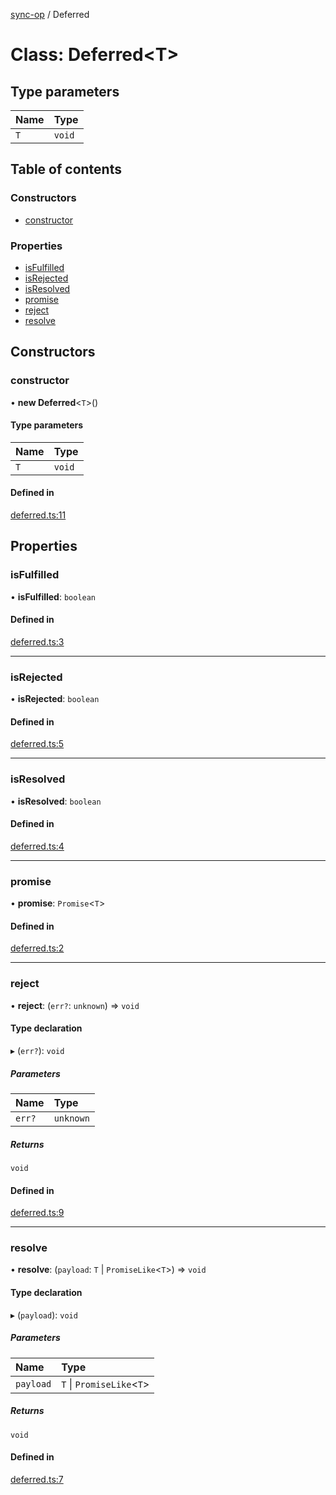 [sync-op](../README.md) / Deferred

# Class: Deferred<T\>

## Type parameters

| Name | Type |
| :------ | :------ |
| `T` | `void` |

## Table of contents

### Constructors

- [constructor](Deferred.md#constructor)

### Properties

- [isFulfilled](Deferred.md#isfulfilled)
- [isRejected](Deferred.md#isrejected)
- [isResolved](Deferred.md#isresolved)
- [promise](Deferred.md#promise)
- [reject](Deferred.md#reject)
- [resolve](Deferred.md#resolve)

## Constructors

### constructor

• **new Deferred**<`T`\>()

#### Type parameters

| Name | Type |
| :------ | :------ |
| `T` | `void` |

#### Defined in

[deferred.ts:11](https://github.com/dhcmrlchtdj/sync-op/blob/165e48c/src/deferred.ts#L11)

## Properties

### isFulfilled

• **isFulfilled**: `boolean`

#### Defined in

[deferred.ts:3](https://github.com/dhcmrlchtdj/sync-op/blob/165e48c/src/deferred.ts#L3)

___

### isRejected

• **isRejected**: `boolean`

#### Defined in

[deferred.ts:5](https://github.com/dhcmrlchtdj/sync-op/blob/165e48c/src/deferred.ts#L5)

___

### isResolved

• **isResolved**: `boolean`

#### Defined in

[deferred.ts:4](https://github.com/dhcmrlchtdj/sync-op/blob/165e48c/src/deferred.ts#L4)

___

### promise

• **promise**: `Promise`<`T`\>

#### Defined in

[deferred.ts:2](https://github.com/dhcmrlchtdj/sync-op/blob/165e48c/src/deferred.ts#L2)

___

### reject

• **reject**: (`err?`: `unknown`) => `void`

#### Type declaration

▸ (`err?`): `void`

##### Parameters

| Name | Type |
| :------ | :------ |
| `err?` | `unknown` |

##### Returns

`void`

#### Defined in

[deferred.ts:9](https://github.com/dhcmrlchtdj/sync-op/blob/165e48c/src/deferred.ts#L9)

___

### resolve

• **resolve**: (`payload`: `T` \| `PromiseLike`<`T`\>) => `void`

#### Type declaration

▸ (`payload`): `void`

##### Parameters

| Name | Type |
| :------ | :------ |
| `payload` | `T` \| `PromiseLike`<`T`\> |

##### Returns

`void`

#### Defined in

[deferred.ts:7](https://github.com/dhcmrlchtdj/sync-op/blob/165e48c/src/deferred.ts#L7)

